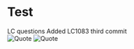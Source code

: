 # Test
LC questions
Added LC1083
third commit<br/>
![Quote](https://github-readme-quotes.herokuapp.com/quote)
![Quote](https://github-readme-quotes.herokuapp.com/quote?theme=dark&animation=grow_out_in&layout=churchill&font=Redressed)


